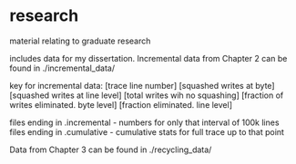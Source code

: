 # research
material relating to graduate research

includes data for my dissertation.
Incremental data from Chapter 2 can be found in ./incremental_data/

key for incremental data:
[trace line number] [squashed writes at byte] [squashed writes at line level] [total writes wih no squashing] [fraction of writes eliminated. byte level] [fraction eliminated. line level] 

files ending in .incremental - numbers for only that interval of 100k lines
files ending in .cumulative - cumulative stats for full trace up to that point

Data from Chapter 3 can be found in ./recycling_data/


